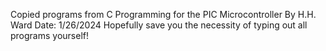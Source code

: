Copied programs from C Programming for the PIC Microcontroller
By H.H. Ward
Date: 1/26/2024
Hopefully save you the necessity of typing out all programs yourself!
